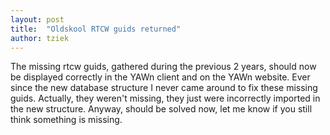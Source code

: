 ```yaml
---
layout: post
title:  "Oldskool RTCW guids returned"
author: tziek
---
```


The missing rtcw guids, gathered during the previous 2 years, should now be displayed correctly in the YAWn client and on the YAWn website. 
Ever since the new database structure I never came around to fix these missing guids. Actually, they weren't missing, they just were incorrectly imported in the new structure. Anyway, should be solved now, let me know if you still think something is missing.